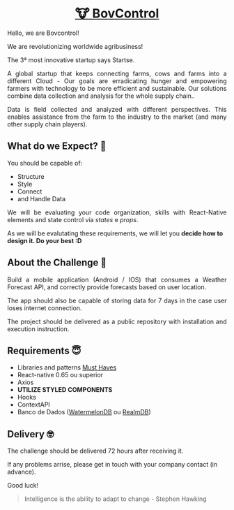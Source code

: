 <h1 align="center">
 <a href="https://www.bovcontrol.com/">
   🐮 BovControl
 </a>
</h1>

<p align="justify">Hello, we are Bovcontrol!

We are revolutionizing worldwide agribusiness!

The 3ª most innovative startup says Startse.

<p align="justify">A global startup that keeps connecting farms, cows and farms into a different Cloud - Our goals are erradicating hunger and empowering farmers with technology  to be more efficient and sustainable.
Our solutions combine data collection and analysis for the whole supply chain..</p>

<p align="justify">Data is field collected and analyzed with different perspectives. This enables assistance from the farm to the industry to the market (and many other supply chain players).</p>

## What do we Expect? 🤨

You should be capable of:

- Structure
- Style
- Connect
- and Handle Data

<p align="justify">We will be evaluating your code organization, skills with React-Native elements and state control via <i>states</i> e <i>props</i>.

As we will be evalutating these requirements, we will let you <b>decide how to design it. Do your best :D</b></p>

## About the Challenge 🤯

<p align="justify">Build a mobile application (Android / IOS) that consumes a Weather Forecast API, and correctly provide forecasts based on user location.</p>

<p align="justify">The app should also be capable of storing data for 7 days in the case user loses internet connection.</p>

<p align="justify">The project should be delivered as a public repository with installation and execution instruction.</p>

## Requirements 😇

- Libraries and patterns <u>Must Haves</u>
- React-native 0.65 ou superior
- Axios
- <b>UTILIZE STYLED COMPONENTS</b>
- Hooks
- ContextAPI
- Banco de Dados ([WatermelonDB](https://nozbe.github.io/WatermelonDB/index.html) ou [RealmDB](https://docs.mongodb.com/realm/sdk/react-native/))

## Delivery 🤓

The challenge should be delivered 72 hours after receiving it.

If any problems arrise, please get in touch with your company contact (in advance).

Good luck!

> Intelligence is the ability to adapt to change - Stephen Hawking
